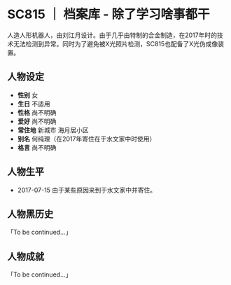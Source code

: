 # SC815 ｜ 档案库 - 除了学习啥事都干
人造人形机器人，由刘江月设计。由于几乎由特制的合金制造，在2017年时的技术无法检测到异常。同时为了避免被X光照片检测，SC815也配备了X光伪成像装置。

## 人物设定
- **性别** 女
- **生日** 不适用
- **性格** 尚不明确
- **爱好** 尚不明确
- **常住地** 新城市 海月居小区
- **别名** 何纯理（在2017年寄住在于水文家中时使用）
- **格言** 尚不明确

## 人物生平
- 2017-07-15 由于某些原因来到于水文家中并寄住。

## 人物黑历史
「To be continued…」

## 人物成就
「To be continued…」
